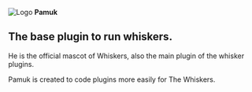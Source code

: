 ![Logo](https://avatars3.githubusercontent.com/u/17855120?v=3&s=100)  **Pamuk**

The base plugin to run whiskers.
-------
He is the official mascot of Whiskers, also the main plugin of the whisker plugins.

Pamuk is created to code plugins more easily for The Whiskers.
